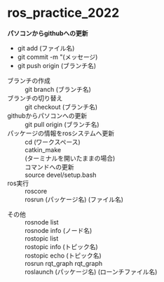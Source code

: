 # ros_practice_2022

**パソコンからgithubへの更新**
  - git add (ファイル名)  
  - git commit -m "(メッセージ)  
  - git push origin (ブランチ名)  

  <dt>ブランチの作成
    <dd>git branch (ブランチ名)</dd>
 
  <dt>ブランチの切り替え</dt>
    <dd>git checkout (ブランチ名)</dd>

  <dt>githubからパソコンへの更新</dt>
    <dd>git pull origin (ブランチ名)</dd>
  
  <dt>パッケージの情報をrosシステムへ更新</dt>
    <dd>cd (ワークスペース)</dd>
    <dd>catkin_make</dd>
    <dd>(ターミナルを開いたままの場合)</dd>
    <dd>コマンドへの更新</dd>
    <dd>source devel/setup.bash</dd>
  
  <dt>ros実行</dt>
    <dd>roscore</dd>
    <dd>rosrun (パッケージ名) (ファイル名)</dd>

<dl>
  <dt>その他</dt>
    <dd>rosnode list</dd>
    <dd>rosnode info (ノード名)</dd>
    <dd>rostopic list</dd>
    <dd>rostopic info (トピック名)</dd>
    <dd>rostopic echo (トピック名)</dd>
    <dd>rosrun rqt_graph rqt_graph</dd>
    <dd>roslaunch (パッケージ名) (ローンチファイル名)</dd>
</dl>


